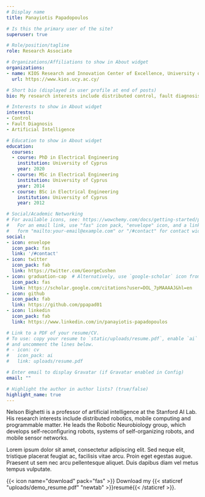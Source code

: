```yaml
---
# Display name
title: Panayiotis Papadopoulos

# Is this the primary user of the site?
superuser: true

# Role/position/tagline
role: Research Associate

# Organizations/Affiliations to show in About widget
organizations:
- name: KIOS Research and Innovation Center of Excellence, University of Cyprus 
  url: https://www.kios.ucy.ac.cy/

# Short bio (displayed in user profile at end of posts)
bio: My research interests include distributed control, fault diagnosis, artificial intelligence applied in smart buildings and energy systems.

# Interests to show in About widget
interests:
- Control
- Fault Diagnosis
- Artificial Intelligence

# Education to show in About widget
education:
  courses:
  - course: PhD in Electrical Engineering
    institution: University of Cyprus
    year: 2020
  - course: MSc in Electrical Engineering
    institution: University of Cyprus
    year: 2014
  - course: BSc in Electrical Engineering
    institution: University of Cyprus
    year: 2012

# Social/Academic Networking
# For available icons, see: https://wowchemy.com/docs/getting-started/page-builder/#icons
#   For an email link, use "fas" icon pack, "envelope" icon, and a link in the
#   form "mailto:your-email@example.com" or "/#contact" for contact widget.
social:
- icon: envelope
  icon_pack: fas
  link: '/#contact'
- icon: twitter
  icon_pack: fab
  link: https://twitter.com/GeorgeCushen
- icon: graduation-cap  # Alternatively, use `google-scholar` icon from `ai` icon pack
  icon_pack: fas
  link: https://scholar.google.com/citations?user=DOL_7pMAAAAJ&hl=en
- icon: github
  icon_pack: fab
  link: https://github.com/ppapad01
- icon: linkedin
  icon_pack: fab
  link: https://www.linkedin.com/in/panayiotis-papadopoulos

# Link to a PDF of your resume/CV.
# To use: copy your resume to `static/uploads/resume.pdf`, enable `ai` icons in `params.toml`, 
# and uncomment the lines below.
# - icon: cv
#   icon_pack: ai
#   link: uploads/resume.pdf

# Enter email to display Gravatar (if Gravatar enabled in Config)
email: ""

# Highlight the author in author lists? (true/false)
highlight_name: true
---
```


Nelson Bighetti is a professor of artificial intelligence at the Stanford AI Lab. His research interests include distributed robotics, mobile computing and programmable matter. He leads the Robotic Neurobiology group, which develops self-reconfiguring robots, systems of self-organizing robots, and mobile sensor networks.

Lorem ipsum dolor sit amet, consectetur adipiscing elit. Sed neque elit, tristique placerat feugiat ac, facilisis vitae arcu. Proin eget egestas augue. Praesent ut sem nec arcu pellentesque aliquet. Duis dapibus diam vel metus tempus vulputate.

{{< icon name="download" pack="fas" >}} Download my {{< staticref "uploads/demo_resume.pdf" "newtab" >}}resumé{{< /staticref >}}.
